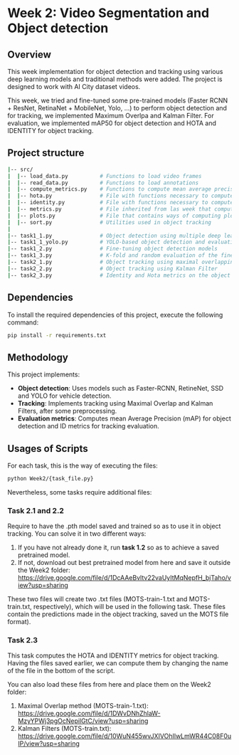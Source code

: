 # Week 2: Video Segmentation and Object detection

## Overview

This week implementation for object detection and tracking using various deep learning models and traditional methods were added. The project is designed to work with AI City dataset videos. 

This week, we tried and fine-tuned some pre-trained models (Faster RCNN + ResNet, RetinaNet + MobileNet, Yolo, ...) to perform object detection and for tracking, we implemented Maximum Overlpa and Kalman Filter. For evaluation, we implemented mAP50 for object detection and HOTA and IDENTITY for object tracking.

## Project structure

```bash
|-- src/
|  |-- load_data.py          # Functions to load video frames
|  |-- read_data.py          # Functions to load annotations
|  |-- compute_metrics.py    # Functions to compute mean average precision and other metrics
|  |-- hota.py               # File with functions necessary to compute HOTA metric
|  |-- identity.py           # File with functions necessary to compute IDENTITY metric
|  |-- metrics.py            # File inherited from las week that computes metrics (as mAP)
|  |-- plots.py              # File that contains ways of computing plots
|  |-- sort.py               # Utilities used in object tracking
|
|-- task1_1.py               # Object detection using multiple deep learning models
|-- task1_1_yolo.py          # YOLO-based object detection and evaluation
|-- task1_2.py               # Fine-tuning object detection models
|-- task1_3.py               # K-fold and random evaluation of the fine-tuned models
|-- task2_1.py               # Object tracking using maximal overlapping method
|-- task2_2.py               # Object tracking using Kalman Filter
|-- task2_3.py               # Identity and Hota metrics on the object tracking method
```

## Dependencies

To install the required dependencies of this project, execute the following command:

```bash
pip install -r requirements.txt
```
## Methodology

This project implements:
- **Object detection**: Uses models such as Faster-RCNN, RetineNet, SSD and YOLO for vehicle detection.
- **Tracking**: Implements tracking using Maximal Overlap and Kalman Filters, after some preprocessing.
- **Evaluation metrics**: Computes mean Average Precision (mAP) for object detection and ID metrics for tracking evaluation.

## Usages of Scripts

For each task, this is the way of executing the files:

```bash
python Week2/{task_file.py}
```
Nevertheless, some tasks require additional files:

### Task 2.1 and 2.2

Require to have the .pth model saved and trained so as to use it in object tracking. You can solve it in two different ways:

1. If you have not already done it, run **task 1.2** so as to achieve a saved pretrained model.
2. If not, download out best pretrained model from here and save it outside the Week2 folder:
   https://drive.google.com/file/d/1DcAAeBvltv22vaUyItMqNepfH_bjTaho/view?usp=sharing

These two files will create two .txt files (MOTS-train-1.txt and MOTS-train.txt, respectively), which will be used in the following task. These files contain the predictions made in the object tracking, saved un the MOTS file format).

### Task 2.3

This task computes the HOTA and IDENTITY metrics for object tracking. Having the files saved earlier, we can compute them by changing the name of the file in the bottom of the script.

You can also load these files from here and place them on the Week2 folder: 
1. Maximal Overlap method (MOTS-train-1.txt): https://drive.google.com/file/d/1DWvDNhZhlaW-MzyYPWj3pgOcNepilGtC/view?usp=sharing
2. Kalman Filters (MOTS-train.txt): https://drive.google.com/file/d/10WuN455wvJXIVOhIlwLmWR44C08F0uIP/view?usp=sharing





